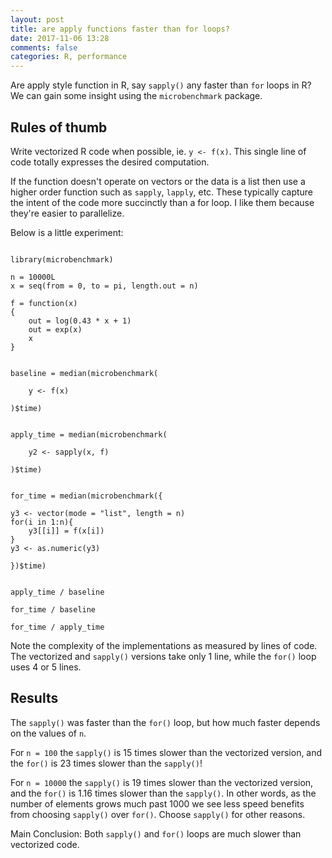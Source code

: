 ```yaml
---
layout: post
title: are apply functions faster than for loops?
date: 2017-11-06 13:28
comments: false
categories: R, performance
---
```


Are apply style function in R, say `sapply()` any faster than `for` loops
in R? We can gain some insight using the `microbenchmark` package.

## Rules of thumb

Write vectorized R code when possible, ie. `y <- f(x)`. This 
single line of code totally expresses the desired computation.

If the function doesn't operate on vectors or the data is a list then use a
higher order function such as `sapply`, `lapply`, etc. These typically
capture the intent of the code more succinctly than a for loop. I like them
because they're easier to parallelize.

Below is a little experiment:

```{R}

library(microbenchmark)

n = 10000L
x = seq(from = 0, to = pi, length.out = n)

f = function(x)
{
    out = log(0.43 * x + 1)
    out = exp(x)
    x
}


baseline = median(microbenchmark(

    y <- f(x)

)$time)


apply_time = median(microbenchmark(

    y2 <- sapply(x, f)

)$time)


for_time = median(microbenchmark({

y3 <- vector(mode = "list", length = n)
for(i in 1:n){
    y3[[i]] = f(x[i])
}
y3 <- as.numeric(y3)

})$time)


apply_time / baseline

for_time / baseline

for_time / apply_time

```

Note the complexity of the implementations as measured by lines of code.
The vectorized and `sapply()` versions take only 1 line, while the
`for()` loop uses 4 or 5 lines.

## Results

The `sapply()` was faster than the `for()` loop, but how much faster
depends on the values of `n`.

For `n = 100` the `sapply()` is 15 times slower than the vectorized
version, and the `for()` is 23 times slower than the `sapply()`!

For `n = 10000` the `sapply()` is 19 times slower than the vectorized
version, and the `for()` is 1.16 times slower than the `sapply()`.
In other words, as the number of elements grows much past 1000 we see less
speed benefits from choosing `sapply()` over `for()`. Choose `sapply()` for
other reasons.

Main Conclusion: Both `sapply()` and `for()` loops are much slower than
vectorized code. 
